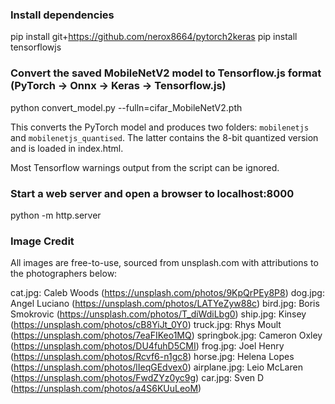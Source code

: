 ### Install dependencies

pip install git+https://github.com/nerox8664/pytorch2keras
pip install tensorflowjs

### Convert the saved MobileNetV2 model to Tensorflow.js format (PyTorch -> Onnx -> Keras -> Tensorflow.js)

python convert_model.py --fulln=cifar_MobileNetV2.pth

This converts the PyTorch model and produces two folders: `mobilenetjs` and `mobilenetjs_quantised`. The latter contains the 8-bit quantized version and is loaded in index.html.

Most Tensorflow warnings output from the script can be ignored.

### Start a web server and open a browser to localhost:8000

python -m http.server

### Image Credit

All images are free-to-use, sourced from unsplash.com with attributions to the photographers below:

cat.jpg: Caleb Woods (https://unsplash.com/photos/9KpQrPEy8P8)
dog.jpg: Angel Luciano (https://unsplash.com/photos/LATYeZyw88c)
bird.jpg: Boris Smokrovic (https://unsplash.com/photos/T_diWdiLbg0)
ship.jpg: Kinsey (https://unsplash.com/photos/cB8YiJt_0Y0)
truck.jpg: Rhys Moult (https://unsplash.com/photos/7eaFIKeo1MQ)
springbok.jpg: Cameron Oxley (https://unsplash.com/photos/DU4fuhD5CMI)
frog.jpg: Joel Henry (https://unsplash.com/photos/Rcvf6-n1gc8)
horse.jpg: Helena Lopes (https://unsplash.com/photos/lIeqGEdvex0)
airplane.jpg: Leio McLaren (https://unsplash.com/photos/FwdZYz0yc9g)
car.jpg: Sven D (https://unsplash.com/photos/a4S6KUuLeoM)